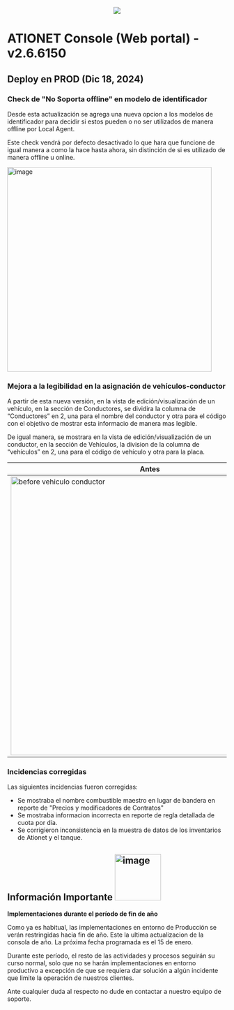 <p align="center">
  <img src="https://github.com/Ationet/ationetdocs/raw/master/Content/Images/ATIOnetLogo_250x70.png" />
</p>

# ATIONET Console (Web portal) - v2.6.6150

## Deploy en PROD (Dic 18, 2024)

### Check de "No Soporta offline" en modelo de identificador
Desde esta actualización se agrega una nueva opcion a los modelos de identificador para decidir si estos pueden o no ser utilizados de manera offline por Local Agent.

Este check vendrá por defecto desactivado lo que hara que funcione de igual manera a como la hace hasta ahora, sin distinción de si es utilizado de manera offline u online.

<img width="469" alt="image" src="https://github.com/user-attachments/assets/637713d5-4095-4914-bd48-b148dde715a6" />


### Mejora a la legibilidad en la asignación de vehículos-conductor
A partir de esta nueva versión, en la vista de edición/visualización de un vehículo, en la sección de Conductores, se dividira la columna de “Conductores” en 2, una para el nombre del conductor y otra para el código con el objetivo de mostrar esta informacio de manera mas legible.

De igual manera, se mostrara en la vista de edición/visualización de un conductor, en la sección de Vehículos, la division de la columna de “vehículos” en 2, una para el código de vehículo y otra para la placa.

| Antes  | Despues |
| ------------- | ------------- |
| <img width="639" alt="before vehiculo conductor" src="https://github.com/user-attachments/assets/35316bde-8f72-4f6a-96f7-602dd4b0f8ce" /> | <img width="639" alt="After conductor vehiculo" src="https://github.com/user-attachments/assets/6643faf4-95c9-4538-afe0-dd35efb55d35" />|


### Incidencias corregidas
Las siguientes incidencias fueron corregidas:
  - Se mostraba el nombre combustible maestro en lugar de bandera en reporte de "Precios y modificadores de Contratos"
  - Se mostraba informacion incorrecta en reporte de regla detallada de cuota por día.
  - Se corrigieron inconsistencia en la muestra de datos de los inventarios de Ationet y el tanque.

## **Información Importante** <img width="106" alt="image" src="https://github.com/user-attachments/assets/329a93df-743f-4124-8ccd-6059e0c53fa6"> 

**Implementaciones durante el período de fin de año**

Como ya es habitual, las implementaciones en entorno de Producción se verán restringidas hacia fin de año. Este la ultima actualizacion de la consola de año. La próxima fecha programada es el 15 de enero.

Durante este período, el resto de las actividades y procesos seguirán su curso normal, solo que no se harán implementaciones en entorno productivo a excepción de que se requiera dar solución a algún incidente que limite la operación de nuestros clientes.

Ante cualquier duda al respecto no dude en contactar a nuestro equipo de soporte.




